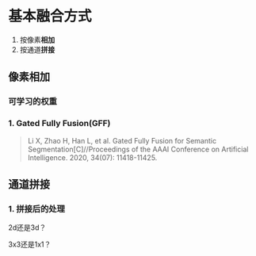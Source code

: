 # 基本融合方式

1. 按像素**相加**
2. 按通道**拼接**

## 像素相加

### 可学习的权重

### 1. Gated Fully Fusion(GFF)

> Li X, Zhao H, Han L, et al. Gated Fully Fusion for Semantic Segmentation[C]//Proceedings of the AAAI Conference on Artificial Intelligence. 2020, 34(07): 11418-11425.

## 通道拼接

### 1. 拼接后的处理

2d还是3d？

3x3还是1x1？